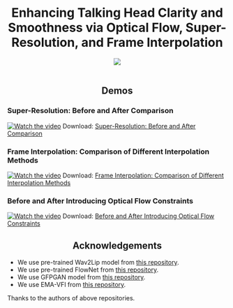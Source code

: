 <div align="center">
  <h1>Enhancing Talking Head Clarity and Smoothness via Optical Flow, Super-Resolution, and Frame Interpolation</h1>
</div>

<div align="center">
  <a href='https://xinming-shu.github.io/Talking-Head-FGE/' target="_blank"><img src='https://img.shields.io/badge/Project-TalkingHead_FGE-green'></a>
</div>
<br>


<div align="center">
  <h2>Demos</h2>
</div>

### Super-Resolution: Before and After Comparison
[![Watch the video](https://img.youtube.com/vi/buddCHhOCRI/0.jpg)](https://www.youtube.com/watch?v=buddCHhOCRI)
Download: [Super-Resolution: Before and After Comparison](https://github.com/Xinming-Shu/Talking-Head-FGE/raw/main/videos/gfpgan_cmp.mp4)

### Frame Interpolation: Comparison of Different Interpolation Methods
[![Watch the video](https://img.youtube.com/vi/AwW7XIebQZQ/0.jpg)](https://www.youtube.com/watch?v=AwW7XIebQZQ)
Download: [Frame Interpolation: Comparison of Different Interpolation Methods](https://github.com/Xinming-Shu/Talking-Head-FGE/raw/main/videos/wav2lip_compare_vfi.mp4)

### Before and After Introducing Optical Flow Constraints
[![Watch the video](https://img.youtube.com/vi/6oN1aJwrHQ8/0.jpg)](https://www.youtube.com/watch?v=6oN1aJwrHQ8)
Download: [Before and After Introducing Optical Flow Constraints](https://github.com/Xinming-Shu/Talking-Head-FGE/raw/main/videos/Obama_ft_sr.mp4)
<br>


<div align="center">
  <h2>Acknowledgements</h2>
</div>

- We use pre-trained Wav2Lip model from [this repository](https://github.com/Rudrabha/Wav2Lip/tree/master/evaluation).
- We use pre-trained FlowNet from [this repository](https://github.com/NVIDIA/flownet2-pytorch).
- We use GFPGAN model from [this repository](https://github.com/TencentARC/GFPGAN).
- We use EMA-VFI from [this repository](https://github.com/MCG-NJU/EMA-VFI).

Thanks to the authors of above repositories.
